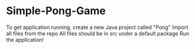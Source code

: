# Simple-Pong-Game

To get application running, create a new Java project called "Pong"
Import all files from the repo
All files should be in src under a default package
Run the application!
